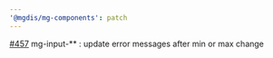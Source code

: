 ```yaml
---
'@mgdis/mg-components': patch
---
```


[#457](https://gitlab.mgdis.fr/core/core-ui/core-ui/-/issues/457) mg-input-\*\* : update error messages after min or max change
